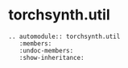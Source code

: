 torchsynth.util
===============

```{eval-rst}
.. automodule:: torchsynth.util
   :members:
   :undoc-members:
   :show-inheritance:
```
